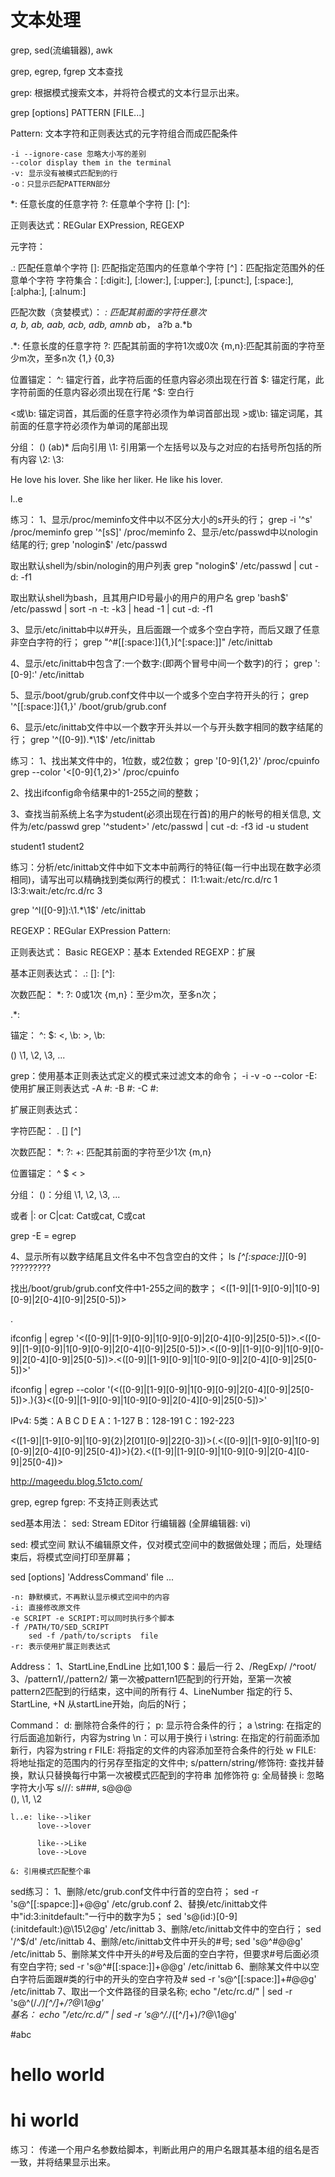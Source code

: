 # 文本处理

grep, sed(流编辑器), awk 

grep, egrep, fgrep 文本查找

grep: 根据模式搜索文本，并将符合模式的文本行显示出来。

grep [options] PATTERN [FILE...]

Pattern: 文本字符和正则表达式的元字符组合而成匹配条件

    -i --ignore-case 忽略大小写的差别
    --color display them in the terminal
    -v: 显示没有被模式匹配到的行
    -o：只显示匹配PATTERN部分

*: 任意长度的任意字符
?: 任意单个字符
[]:
[^]:

正则表达式：REGular EXPression, REGEXP

元字符：

.: 匹配任意单个字符
[]: 匹配指定范围内的任意单个字符
[^]：匹配指定范围外的任意单个字符
    字符集合：[:digit:], [:lower:], [:upper:], [:punct:], [:space:], [:alpha:], [:alnum:]

匹配次数（贪婪模式）：
*: 匹配其前面的字符任意次	
    a, b, ab, aab, acb, adb, amnb
    a*b， a?b
    a.*b

.*: 任意长度的任意字符
\?: 匹配其前面的字符1次或0次
\{m,n\}:匹配其前面的字符至少m次，至多n次
\{1,\}
\{0,3\}

位置锚定：
^: 锚定行首，此字符后面的任意内容必须出现在行首
$: 锚定行尾，此字符前面的任意内容必须出现在行尾
^$: 空白行

\<或\b: 锚定词首，其后面的任意字符必须作为单词首部出现
\>或\b: 锚定词尾，其前面的任意字符必须作为单词的尾部出现

分组：
\(\)
    \(ab\)*
    后向引用
    \1: 引用第一个左括号以及与之对应的右括号所包括的所有内容
    \2:
    \3:

He love his lover.
She like her liker.
He like his lover.

l..e

练习：
1、显示/proc/meminfo文件中以不区分大小的s开头的行；
grep -i '^s' /proc/meminfo
grep '^[sS]' /proc/meminfo
2、显示/etc/passwd中以nologin结尾的行; 
grep 'nologin$' /etc/passwd

取出默认shell为/sbin/nologin的用户列表
grep "nologin$' /etc/passwd | cut -d: -f1

取出默认shell为bash，且其用户ID号最小的用户的用户名
grep 'bash$' /etc/passwd | sort -n -t: -k3 | head -1 | cut -d: -f1

3、显示/etc/inittab中以#开头，且后面跟一个或多个空白字符，而后又跟了任意非空白字符的行；
grep "^#[[:space:]]\{1,\}[^[:space:]]" /etc/inittab

4、显示/etc/inittab中包含了:一个数字:(即两个冒号中间一个数字)的行；
grep ':[0-9]:' /etc/inittab

5、显示/boot/grub/grub.conf文件中以一个或多个空白字符开头的行；
grep '^[[:space:]]\{1,\}' /boot/grub/grub.conf

6、显示/etc/inittab文件中以一个数字开头并以一个与开头数字相同的数字结尾的行；
grep '^\([0-9]\).*\1$' /etc/inittab

练习：
1、找出某文件中的，1位数，或2位数；
grep '[0-9]\{1,2\}' /proc/cpuinfo
grep --color '\<[0-9]\{1,2\}\>' /proc/cpuinfo

2、找出ifconfig命令结果中的1-255之间的整数；

  
3、查找当前系统上名字为student(必须出现在行首)的用户的帐号的相关信息, 文件为/etc/passwd
grep '^student\>' /etc/passwd | cut -d: -f3
id -u student

student1
student2

练习：分析/etc/inittab文件中如下文本中前两行的特征(每一行中出现在数字必须相同)，请写出可以精确找到类似两行的模式：
l1:1:wait:/etc/rc.d/rc 1
l3:3:wait:/etc/rc.d/rc 3

grep '^l\([0-9]\):\1.*\1$' /etc/inittab


REGEXP：REGular EXPression
Pattern: 

正则表达式：
	Basic REGEXP：基本
	Extended REGEXP：扩展

基本正则表达式：
.: 
[]: 
[^]:

次数匹配：
*: 
\?: 0或1次
\{m,n\}：至少m次，至多n次；

.*: 

锚定：
^:
$:
\<, \b:
\>, \b:

\(\)
\1, \2, \3, ...

grep：使用基本正则表达式定义的模式来过滤文本的命令；
	-i
	-v
	-o
	--color
	-E: 使用扩展正则表达式
	-A #: 
	-B #:
	-C #:
	
扩展正则表达式：

字符匹配：
.
[]
[^]

次数匹配：
*: 
?:
+: 匹配其前面的字符至少1次
{m,n}

位置锚定：
^
$
\<
\>

分组：
()：分组
\1, \2, \3, ...

或者
|: or
C|cat: Cat或cat, C或cat

grep -E = egrep 

4、显示所有以数字结尾且文件名中不包含空白的文件；
ls *[^[:space:]]*[0-9]   ?????????


找出/boot/grub/grub.conf文件中1-255之间的数字；
\<([1-9]|[1-9][0-9]|1[0-9][0-9]|2[0-4][0-9]|25[0-5])\>

\.

ifconfig | egrep '\<([0-9]|[1-9][0-9]|1[0-9][0-9]|2[0-4][0-9]|25[0-5])\>\.\<([0-9]|[1-9][0-9]|1[0-9][0-9]|2[0-4][0-9]|25[0-5])\>\.\<([0-9]|[1-9][0-9]|1[0-9][0-9]|2[0-4][0-9]|25[0-5])\>\.\<([0-9]|[1-9][0-9]|1[0-9][0-9]|2[0-4][0-9]|25[0-5])\>' 

ifconfig | egrep --color '(\<([0-9]|[1-9][0-9]|1[0-9][0-9]|2[0-4][0-9]|25[0-5])\>\.){3}\<([0-9]|[1-9][0-9]|1[0-9][0-9]|2[0-4][0-9]|25[0-5])\>' 

IPv4: 
5类：A B C D E
A：1-127
B：128-191
C：192-223

\<([1-9]|[1-9][0-9]|1[0-9]{2}|2[01][0-9]|22[0-3])\>(\.\<([0-9]|[1-9][0-9]|1[0-9][0-9]|2[0-4][0-9]|25[0-4])\>){2}\.\<([1-9]|[1-9][0-9]|1[0-9][0-9]|2[0-4][0-9]|25[0-4])\>


http://mageedu.blog.51cto.com/


grep, egrep
fgrep: 不支持正则表达式

sed基本用法：
sed: Stream EDitor
	行编辑器 (全屏编辑器: vi)
	
sed: 模式空间
默认不编辑原文件，仅对模式空间中的数据做处理；而后，处理结束后，将模式空间打印至屏幕；

sed [options] 'AddressCommand' file ...

    -n: 静默模式，不再默认显示模式空间中的内容
    -i: 直接修改原文件
    -e SCRIPT -e SCRIPT:可以同时执行多个脚本
    -f /PATH/TO/SED_SCRIPT
        sed -f /path/to/scripts  file
    -r: 表示使用扩展正则表达式

Address：
1、StartLine,EndLine
	比如1,100
	$：最后一行
2、/RegExp/
	/^root/
3、/pattern1/,/pattern2/
	第一次被pattern1匹配到的行开始，至第一次被pattern2匹配到的行结束，这中间的所有行
4、LineNumber
	指定的行
5、StartLine, +N
	从startLine开始，向后的N行；
	
Command：
	d: 删除符合条件的行；
	p: 显示符合条件的行；
	a \string: 在指定的行后面追加新行，内容为string
		\n：可以用于换行
	i \string: 在指定的行前面添加新行，内容为string
	r FILE: 将指定的文件的内容添加至符合条件的行处
	w FILE: 将地址指定的范围内的行另存至指定的文件中; 
	s/pattern/string/修饰符: 查找并替换，默认只替换每行中第一次被模式匹配到的字符串
		加修饰符
		g: 全局替换
		i: 忽略字符大小写
	s///: s###, s@@@	
		\(\), \1, \2
		
	l..e: like-->liker
		  love-->lover
		  
		  like-->Like
		  love-->Love
	
	&: 引用模式匹配整个串

sed练习：
1、删除/etc/grub.conf文件中行首的空白符；
sed -r 's@^[[:spapce:]]+@@g' /etc/grub.conf
2、替换/etc/inittab文件中"id:3:initdefault:"一行中的数字为5；
sed 's@\(id:\)[0-9]\(:initdefault:\)@\15\2@g' /etc/inittab
3、删除/etc/inittab文件中的空白行；
sed '/^$/d' /etc/inittab
4、删除/etc/inittab文件中开头的#号; 
sed 's@^#@@g' /etc/inittab
5、删除某文件中开头的#号及后面的空白字符，但要求#号后面必须有空白字符;
sed -r 's@^#[[:space:]]+@@g' /etc/inittab
6、删除某文件中以空白字符后面跟#类的行中的开头的空白字符及#
sed -r 's@^[[:space:]]+#@@g' /etc/inittab
7、取出一个文件路径的目录名称;
echo "/etc/rc.d/" | sed -r 's@^(/.*/)[^/]+/?@\1@g'	
基名：
echo "/etc/rc.d/" | sed -r 's@^/.*/([^/]+)/?@\1@g'	

#abc
# hello world
   # hi world
	
	
	
练习：
传递一个用户名参数给脚本，判断此用户的用户名跟其基本组的组名是否一致，并将结果显示出来。
